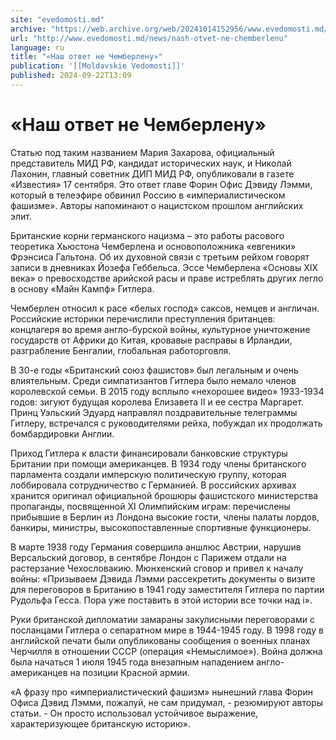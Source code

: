 ```yaml
---
site: "evedomosti.md"
archive: "https://web.archive.org/web/20241014152956/www.evedomosti.md/news/nash-otvet-ne-chemberlenu"
url: "http://www.evedomosti.md/news/nash-otvet-ne-chemberlenu"
language: ru
title: "«Наш ответ не Чемберлену»"
publication: '[[Moldavskie Vedomosti]]'
published: 2024-09-22T13:09
---
```


# «Наш ответ не Чемберлену»

Статью под таким названием Мария Захарова, официальный представитель МИД РФ, кандидат исторических наук, и Николай Лахонин, главный советник ДИП МИД РФ, опубликовали в газете «Известия» 17 сентября. Это ответ главе Форин Офис Дэвиду Лэмми, который в телеэфире обвинил Россию в «империалистическом фашизме». Авторы напоминают о нацистском прошлом английских элит.

Британские корни германского нацизма – это работы расового теоретика Хьюстона Чемберлена и основоположника «евгеники» Фрэнсиса Гальтона. Об их духовной связи с третьим рейхом говорят записи в дневниках Йозефа Геббельса. Эссе Чемберлена «Основы XIX века» о превосходстве арийской расы и праве истреблять других легло в основу «Майн Кампф» Гитлера.

Чемберлен относил к расе «белых господ» саксов, немцев и англичан. Российские историки перечислили преступления британцев: концлагеря во время англо-бурской войны, культурное уничтожение государств от Африки до Китая, кровавые расправы в Ирландии, разграбление Бенгалии, глобальная работорговля.

В 30-е годы «Британский союз фашистов» был легальным и очень влиятельным. Среди симпатизантов Гитлера было немало членов королевской семьи. В 2015 году всплыло «нехорошее видео» 1933-1934 годов: зигуют будущая королева Елизавета II и ее сестра Маргарет. Принц Уэльский Эдуард направлял поздравительные телеграммы Гитлеру, встречался с руководителями рейха, побуждал их продолжать бомбардировки Англии.

Приход Гитлера к власти финансировали банковские структуры Британии при помощи американцев. В 1934 году члены британского парламента создали имперскую политическую группу, которая лоббировала сотрудничество с Германией. В российских архивах хранится оригинал официальной брошюры фашистского министерства пропаганды, посвященной XI Олимпийским играм: перечислены прибывшие в Берлин из Лондона высокие гости, члены палаты лордов, банкиры, министры, высокопоставленные спортивные функционеры.

В марте 1938 году Германия совершила аншлюс Австрии, нарушив Версальский договор, в сентябре Лондон с Парижем отдали на растерзание Чехословакию. Мюнхенский сговор и привел к началу войны: «Призываем Дэвида Лэмми рассекретить документы о визите для переговоров в Британию в 1941 году заместителя Гитлера по партии Рудольфа Гесса. Пора уже поставить в этой истории все точки над i».

Руки британской дипломатии замараны закулисными переговорами с посланцами Гитлера о сепаратном мире в 1944-1945 году. В 1998 году в английской печати были опубликованы сообщения о военных планах Черчилля в отношении СССР (операция «Немыслимое»). Война должна была начаться 1 июля 1945 года внезапным нападением англо-американцев на позиции Красной армии.

«А фразу про «империалистический фашизм» нынешний глава Форин Офиса Дэвид Лэмми, пожалуй, не сам придумал, - резюмируют авторы статьи. - Он просто использовал устойчивое выражение, характеризующее британскую историю».